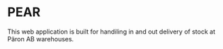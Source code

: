 # PEAR

This web application is built for handiling in and out delivery of stock at Päron AB warehouses. 